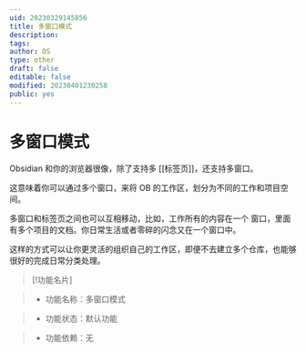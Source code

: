 ```yaml
---
uid: 20230329145856
title: 多窗口模式
description: 
tags: 
author: OS
type: other
draft: false
editable: false
modified: 20230401230258
public: yes
---
```


# 多窗口模式

Obsidian 和你的浏览器很像，除了支持多 [[标签页]]，还支持多窗口。

这意味着你可以通过多个窗口，来将 OB 的工作区，划分为不同的工作和项目空间。

多窗口和标签页之间也可以互相移动，比如，工作所有的内容在一个 窗口，里面有多个项目的文档。你日常生活或者零碎的闪念又在一个窗口中。

这样的方式可以让你更灵活的组织自己的工作区，即便不去建立多个仓库，也能够很好的完成日常分类处理。

>[!功能名片]

>- 功能名称：多窗口模式

>- 功能状态：默认功能

>- 功能依赖：无